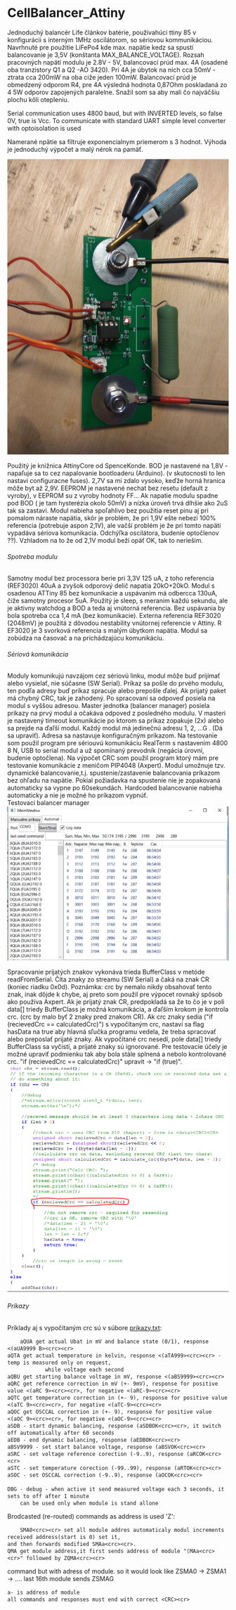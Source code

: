 # CellBalancer_Attiny
Jednoduchý balancér Life článkov batérie, používahúci ttiny 85 v konfigurácii s interným 1MHz oscilátorom, so sériovou kommunikáciou.
Navrhnuté pre použitie LiFePo4 kde max. napätie kedz sa spustí balancovanie je 3,5V (konštanta MAX_BALANCE_VOLTAGE). 
Rozsah pracovných napätí modulu je 2.8V - 5V, balancovací prúd max. 4A (osadené oba tranzistory Q1 a Q2 -AO 3420). 
Pri 4A je úbytok na nich cca 50mV - ztrata cca 200mW na oba ciže jeden 100mW. Balancovací prúd je obmedzený odporom R4, 
pre 4A výsledná hodnota 0,87Ohm poskladaná zo 4  5W odporov zapojených paralelne. 
Snažil som sa aby mali čo najväčšiu plochu kôli otepleniu.

Serial communication uses 4800 baud, but with INVERTED levels, so false 0V, true is Vcc.
To communicate with standard UART simple level converter with optoisolation is used

Namerané npätie sa filtruje exponencialnym priemerom s 3 hodnot. Výhoda je jednoduchý výpočet a malý nérok na pamäť.

![Alt text](Pictures/ModuleTest.JPG?raw=true "Module")

Použitý je knižnica AttinyCore od SpenceKonde. BOD je nastavené na 1,8V - napaľuje sa to cez napalovanie bootloaderu (Arduino). 
(v skutocnosti to len nastavi configuracne fuses). 2,7V sa mi zdalo vysoko, keďže horná hranica môže byt až 2,9V. 
EEPROM je nastavené nechat bez resetu (default z vyroby), v EEPROM su z vyroby hodnoty FF... 
Ak napatie modulu spadne pod BOD ( je tam hysterézia okolo 50mV) a nízka úroveň trvá dlhšie ako 2uS tak sa zastavi. 
Modul nabieha spoľahlivo bez použitia reset pinu aj pri pomalom náraste napätia, skôr je problém, 
že pri 1,9V ešte nebezi 100% referencia (potrebuje aspon 2,1V), ale vačší problém je že pri tomto napäti vypadáva sériova komunikacia. 
Odchýľka oscilátora, budenie optočlenov ??). Vzhladom na to že od 2,1V modul beží opäť OK, tak to neriešim.

###### Spotreba modulu
Samotny modul bez processora berie pri 3,3V 125 uA, z toho referencia (REF3020) 40uA a zvyšok odporový delič napatia 20kO+20kO. 
Modul s osadenou ATTiny 85 bez komunikacie a uspávanim má odbercca 130uA, čiže samotny procesor 5uA. 
Použitý je sleep, s meranim každú sekundu, ale je aktivny watchdog a BOD a teda aj vnútorná referencia. 
Bez uspávania by bola spotreba cca 1,4 mA (bez komunikacie).
Externa referencia REF3020 (2048mV) je použitá z dôvodou nestability vnútornej referencie v Attiny. R
EF3020 je 3 svorková referencia s malým úbytkom napätia.
Modul sa zobúdza na časovač a na prichádzajúcu komunikáciu.

###### Sériová komunikácia
Moduly komunikujú navzájom cez sériovú linku, modul môže buď prijímať alebo vysielať, nie súčasne (SW Serial).
Príkaz sa pošle do prvého modulu, ten podľa adresy buď príkaz spracuje alebo prepošle ďalej. Ak prijatý paket má chybný CRC,
tak je zahodený. Po spracovaní sa odpoveď posiela na modul s vyššou adresou.
Master jednotka (balancer manager) posiela prikazy na prvý modul a očakáva odpoved z posledného modulu. 
V masteri je nastavený timeout komunikácie po ktorom sa príkaz zopakuje (2x) alebo sa prejde na ďaľší modul.
Každý modul má jedinečnú adresu 1, 2, ...G . (Dá sa upraviť). Adresa sa nastavuje konfiguračným príkazom.
Na testovanie som použil program pre sériouvú komunikáciu RealTerm s nastavením 4800 8 N, USB to serial modul a už spomínaný 
prevodník (negácia úrovní, budenie optočlena). Na výpočet CRC som použil program ktorý mám pre testovanie komunikácie 
z meničom PIP4048 (Axpert).
Modul umožnuje tzv. dynamické balancovanie,t.j. spustenie/zastavenie balancovania príkazom bez ohľadu na napätie. 
Pokial požiadavka na spustenie nie je zopakovaná automaticky sa vypne po 60sekundách. 
Hardcoded balancovanie nabieha automaticky a nie je možné ho príkazom vypnúť.  
Testovaci balancer manager
![Alt text](Pictures/BalManager.png?raw=true "Master - manager")

Spracovanie prijatých znakov vykonáva trieda BufferClass v metóde readFromSerial.
Číta znaky zo streamu (SW Serial) a čaká na znak CR (koniec riadku 0x0d). 
Poznámka: crc by nemalo nikdy obsahovať tento znak, inak dôjde k chybe, aj preto som použil pre výpocet
rovnaký spôsob ako používa Axpert.
Ak je prijatý znak CR, predpokladá sa že to čo je v poli data[] triedy BufferClass je možná komunikácia,
a ďaľším krokom je kontrola crc. (crc by malo byť 2 znaky pred znakom CR).
Ak crc znaky sedia ("if (recievedCrc == calculatedCrc)") s vypočítaným crc, 
nastaví sa flag hasData na true aby hlavná sľučka programu vedela,
že treba spracovať alebo preposlať prijaté znaky.
Ak vypočítané crc nesedí, pole data[] triedy BufferClass sa vyčistí, a prijaté znaky sú ignorované.
Pre testovacie účely je možné upraviť podmienku tak aby bola stále splnená a nebolo kontrolované crc.
"if (recievedCrc == calculatedCrc)" upravit ->  "if (true)".
![Alt text](Pictures/BufferClass.png?raw=true "BufferClass - kontrola crc")

###### Príkazy 
Príklady aj s vypočítaným crc sú v súbore [prikazy.txt](Source/prikazy.txt):

        aQUA get actual Ubat in mV and balance state (0/1), response <(aUA9999 B><crc><cr>
	aQTA get actual temperature in kelvin, response <(aTA999><crc><cr> - temp is measured only on request, 
                while voltage each second
	aQBU get starting balance voltage in mV, response <(aBS9999><crc><cr>
	aQRC get reference correction in mV (+- 9mV), response for positive value <(aRC 9><crc><cr>, for negative <(aRC-9><crc><cr>
	aQTC get temperature correction in (+- 9), response for positive value <(aTC 9><crc><cr>, for negative <(aTC-9><crc><cr>
	aQOC get OSCCAL correction in (+- 9), response for positive value <(aOC 9><crc><cr>, for negative <(aOC-9><crc><cr>
	aSDB - start dynamic balancing, response (aSDBOK<crc><cr>, it switch off automatically after 60 seconds
	aEDB - end dynamic balancing, response (aEDBOK<crc><cr>
	aBSV9999 - set start balance voltage, response (aBSVOK<crc><cr>
	aSRC - set voltage reference corection (-9..9), response (aRCOK<crc><cr>
	aSTC - set temperature corection (-99..99), response (aRTOK<crc><cr>
	aSOC - set OSCCAL correction (-9..9), response (aOCOK<crc><cr>
	
	DBG - debug - when active it send measured voltage each 3 seconds, it sets to off after 1 minute
        can be used only when module is stand allone 

Brodcasted (re-routed) commands as address is used 'Z':

        SMA0<crc><cr> set all module addres automaticaly modul increments received address(start is 0) set it, 
	and then forwards modified SMAa<crc><cr>.
	QMA get module address,it first sends address of module "(MAa<crc><cr>" followed by ZQMA<crc><cr>
    
command but with adress of module. so it would look like ZSMA0 -> ZSMA1 -> .... last 16th module sends ZSMAG

    a- is address of module
    all commands and responses must end with correct <CRC><cr>
  
